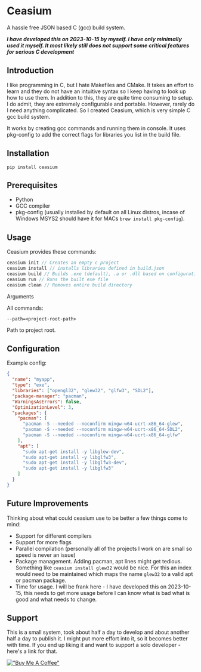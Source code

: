 # Ceasium

A hassle free JSON based C (gcc) build system.

**_I have developed this on 2023-10-15 by myself. I have only minimally used it myself. It most likely still does not support some critical features for serious C development_**

## Introduction

I like programming in C, but I hate Makefiles and CMake. It takes an effort to learn and they do not have an intuitive syntax so I keep having to look up how to use them. In addition to this, they are quite time consuming to setup. I do admit, they are extremely configurable and portable. However, rarely do I need anything complicated. So I created Ceasium, which is very simple C gcc build system.

It works by creating gcc commands and running them in console. It uses pkg-config to add the correct flags for libraries you list in the build file.

## Installation

```
pip install ceasium
```

## Prerequisites

- Python
- GCC compiler
- pkg-config (usually installed by default on all Linux distros, incase of Windows MSYS2 should have it for MACs `brew install pkg-config`).

## Usage

Ceasium provides these commands:

```c
ceasium init // Creates an empty c project
ceasium install // installs libraries defined in build.json
ceasium build // Builds .exe (default), .a or .dll based on configuration
ceasium run // Runs the built exe file
ceasium clean // Removes entire build directory
```

Arguments

All commands:

`--path=<project-root-path>`

Path to project root.

## Configuration

Example config:

```json
{
  "name": "myapp",
  "type": "exe",
  "libraries": ["opengl32", "glew32", "glfw3", "SDL2"],
  "package-manager": "pacman",
  "WarningsAsErrors": false,
  "OptimizationLevel": 3,
  "packages": {
    "pacman": [
      "pacman -S --needed --noconfirm mingw-w64-ucrt-x86_64-glew",
      "pacman -S --needed --noconfirm mingw-w64-ucrt-x86_64-SDL2",
      "pacman -S --needed --noconfirm mingw-w64-ucrt-x86_64-glfw"
    ],
    "apt": [
      "sudo apt-get install -y libglew-dev",
      "sudo apt-get install -y libglfw3",
      "sudo apt-get install -y libglfw3-dev",
      "sudo apt-get install -y libglfw3"
    ]
  }
}
```

## Future Improvements

Thinking about what could ceasium use to be better a few things come to mind:

- Support for different compilers
- Support for more flags
- Parallel compilation (personally all of the projects I work on are small so speed is never an issue)
- Package management. Adding pacman, apt lines might get tedious. Something like `ceasium install glew32` would be nice. For this an index would need to be maintained which maps the name `glew32` to a valid apt or pacman package.
- Time for usage. I will be frank here - I have developed this on 2023-10-15, this needs to get more usage before I can know what is bad what is good and what needs to change.

## Support

This is a small system, took about half a day to develop and about another half a
day to publish it. I might put more effort into it, so it becomes better with time.
If you end up liking it and want to support a solo developer - here's a link for
that.

[!["Buy Me A Coffee"](https://www.buymeacoffee.com/assets/img/custom_images/orange_img.png)](https://www.buymeacoffee.com/EvaldasZmitra)
